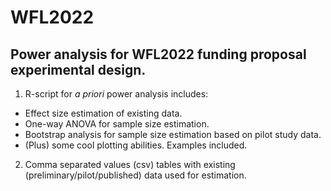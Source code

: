 # WFL2022
Power analysis for WFL2022 funding proposal experimental design.  
---
1) R-script for _a priori_ power analysis includes:  
- Effect size estimation of existing data.  
- One-way ANOVA for sample size estimation.  
- Bootstrap analysis for sample size estimation based on pilot study data.  
- (Plus) some cool plotting abilities. Examples included.
2) Comma separated values (csv) tables with existing (preliminary/pilot/published) data used for estimation. 
